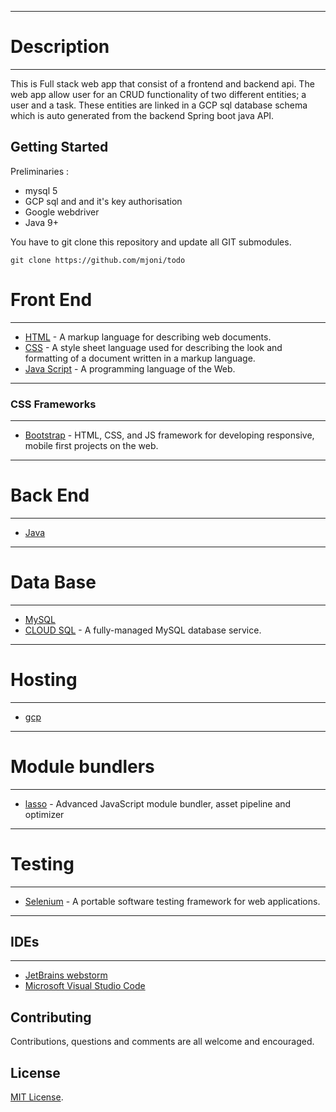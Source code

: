 ***
# Description
***
This is Full stack web app that consist of a frontend and backend api. The web app allow user for an CRUD functionality of two different entities; a user and a task. These entities are linked in a GCP sql database schema which is auto generated from the backend Spring boot java API.

## Getting Started
Preliminaries :
* mysql 5
* GCP sql and and it's key authorisation
* Google webdriver
* Java 9+

You have to git clone this repository and update all GIT submodules.
```
git clone https://github.com/mjoni/todo

```
# Front End
***
- [HTML](http://www.w3schools.com/html/default.asp) - A markup language for describing web documents.
- [CSS](http://www.w3schools.com/css/default.asp) - A style sheet language used for describing the look and formatting of a document written in a markup language.
- [Java Script](http://www.w3schools.com/js/default.asp) - A programming language of the Web.
***
### CSS Frameworks
***
- [Bootstrap](http://getbootstrap.com/) - HTML, CSS, and JS framework for developing responsive, mobile first projects on the web.

***
# Back End
***
- [Java](http://docs.oracle.com/javase/tutorial/java/)

*** 
# Data Base
***
- [MySQL](http://www.mysql.com/)
- [CLOUD SQL](https://cloud.google.com/sql/) - A fully-managed MySQL database service.
***
# Hosting
***
- [gcp](https://googlecloudplatform.com/)
***
# Module bundlers
***
- [lasso](https://github.com/lasso-js/lasso) - Advanced JavaScript module bundler, asset pipeline and optimizer
***
# Testing
***
- [Selenium](http://www.seleniumhq.org/) - A portable software testing framework for web applications.  
***
## IDEs
***
- [JetBrains webstorm](http://www.jetbrains.com/webstorm/)
- [Microsoft Visual Studio Code](https://code.visualstudio.com/Download)


## Contributing

Contributions, questions and comments are all welcome and encouraged.

## License
[MIT License](http://opensource.org/licenses/MIT).
